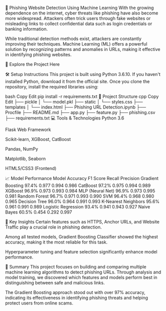 🔐 Phishing Website Detection Using Machine Learning
With the growing dependence on the internet, cyber threats like phishing have also become more widespread. Attackers often trick users through fake websites or misleading links to collect confidential data such as login credentials or banking information.

While traditional detection methods exist, attackers are constantly improving their techniques. Machine Learning (ML) offers a powerful solution by recognizing patterns and anomalies in URLs, making it effective in identifying phishing websites.

🔗 Explore the Project Here

🛠️ Setup Instructions
This project is built using Python 3.6.10.
If you haven't installed Python, download it from the official site.
Once you clone the repository, install the required libraries using:

bash
Copy
Edit
pip install -r requirements.txt
📁 Project Structure
cpp
Copy
Edit
├── pickle
│   └── model.pkl
├── static
│   └── styles.css
├── templates
│   └── index.html
├── Phishing URL Detection.ipynb
├── Procfile
├── README.md
├── app.py
├── feature.py
├── phishing.csv
├── requirements.txt
💻 Tools & Technologies
Python 3.6

Flask Web Framework

Scikit-learn, XGBoost, CatBoost

Pandas, NumPy

Matplotlib, Seaborn

HTML5/CSS3 (Frontend)

📈 Model Performance
Model	Accuracy	F1 Score	Recall	Precision
Gradient Boosting	97.4%	0.977	0.994	0.986
CatBoost	97.2%	0.975	0.994	0.989
XGBoost	96.9%	0.973	0.993	0.984
MLP (Neural Net)	96.9%	0.973	0.995	0.981
Random Forest	96.7%	0.971	0.993	0.990
SVM	96.4%	0.968	0.980	0.965
Decision Tree	96.0%	0.964	0.991	0.993
K-Nearest Neighbors	95.6%	0.961	0.991	0.989
Logistic Regression	93.4%	0.941	0.943	0.927
Naive Bayes	60.5%	0.454	0.292	0.997

🧠 Key Insights
Certain features such as HTTPS, Anchor URLs, and Website Traffic play a crucial role in phishing detection.

Among all tested models, Gradient Boosting Classifier showed the highest accuracy, making it the most reliable for this task.

Hyperparameter tuning and feature selection significantly enhance model performance.

📌 Summary
This project focuses on building and comparing multiple machine learning algorithms to detect phishing URLs. Through analysis and model training, we discovered which features and models perform best in distinguishing between safe and malicious links.

The Gradient Boosting approach stood out with over 97% accuracy, indicating its effectiveness in identifying phishing threats and helping protect users from online scams.
